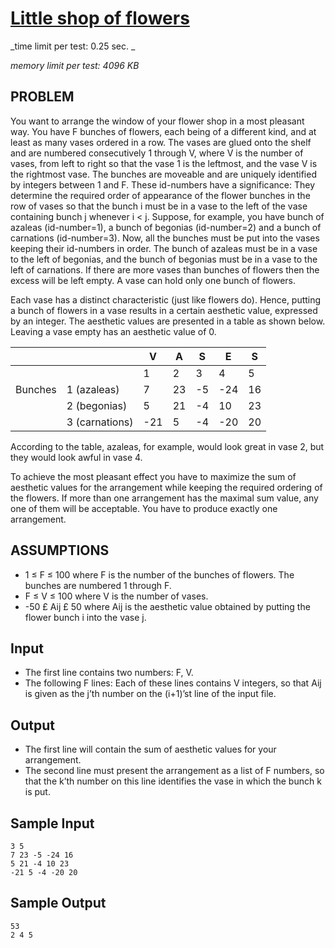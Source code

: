 # [Little shop of flowers](http://acm.sgu.ru/problem.php?contest=0&problem=104)

_time limit per test: 0.25 sec. _

_memory limit per test: 4096 KB_


## PROBLEM

You want to arrange the window of your flower shop in a most pleasant way. You have F bunches of flowers, each being of a different kind, and at least as many vases ordered in a row. The vases are glued onto the shelf and are numbered consecutively 1 through V, where V is the number of vases, from left to right so that the vase 1 is the leftmost, and the vase V is the rightmost vase. The bunches are moveable and are uniquely identified by integers between 1 and F. These id-numbers have a significance: They determine the required order of appearance of the flower bunches in the row of vases so that the bunch i must be in a vase to the left of the vase containing bunch j whenever i < j. Suppose, for example, you have bunch of azaleas (id-number=1), a bunch of begonias (id-number=2) and a bunch of carnations (id-number=3). Now, all the bunches must be put into the vases keeping their id-numbers in order. The bunch of azaleas must be in a vase to the left of begonias, and the bunch of begonias must be in a vase to the left of carnations. If there are more vases than bunches of flowers then the excess will be left empty. A vase can hold only one bunch of flowers.

Each vase has a distinct characteristic (just like flowers do). Hence, putting a bunch of flowers in a vase results in a certain aesthetic value, expressed by an integer. The aesthetic values are presented in a table as shown below. Leaving a vase empty has an aesthetic value of 0.


|         |              | V | A | S | E | S |
|---------|--------------|---|---|---|---| --|
|         |              | 1 | 2 | 3 | 4 | 5 |
| Bunches | 1 (azaleas)  | 7 |23 |-5 |-24| 16|
|         | 2 (begonias) | 5 |21 |-4 | 10| 23|
|         |3 (carnations)|-21|5  |-4 |-20| 20|

 

According to the table, azaleas, for example, would look great in vase 2, but they would look awful in vase 4.

To achieve the most pleasant effect you have to maximize the sum of aesthetic values for the arrangement while keeping the required ordering of the flowers. If more than one arrangement has the maximal sum value, any one of them will be acceptable. You have to produce exactly one arrangement.

## ASSUMPTIONS

- 1 ≤ F ≤ 100 where F is the number of the bunches of flowers. The bunches are numbered 1 through F.
- F ≤ V ≤ 100 where V is the number of vases.
- -50 £ Aij £ 50 where Aij is the aesthetic value obtained by putting the flower bunch i into the vase j.

## Input

- The first line contains two numbers: F, V.
- The following F lines: Each of these lines contains V integers, so that Aij is given as the j’th number on the (i+1)’st line of the input file.

## Output

- The first line will contain the sum of aesthetic values for your arrangement.
- The second line must present the arrangement as a list of F numbers, so that the k’th number on this line identifies the vase in which the bunch k is put.

## Sample Input
```
3 5 
7 23 -5 -24 16
5 21 -4 10 23
-21 5 -4 -20 20
```

## Sample Output
```
53 
2 4 5
```
